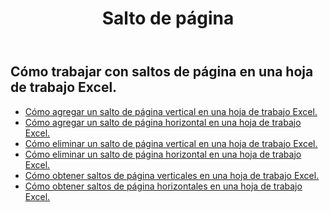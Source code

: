﻿---
title: Salto de página
second_title: Aspose.Cells Cloud Documen
type: docs
url: /es/working-with-pagebreaks/
aliases: [/working-with-pagebreaks/]
keywords: Get, add, delete, and update page break in an Excel worksheet
description: Aspose.Cells Cloud REST API admite la obtención, adición, eliminación y actualización de saltos de página en una hoja de trabajo Excel. SDK admite tipos de lenguajes de desarrollo. Incluyen Android, C#, Go, Java, NodeJS, Perl, PHP, Python, Ruby y Swift.
weight: 100
kwords: Excel, Office Nube, REST API, Hoja de cálculo, PDF, CSV, Json, Markdwon, PageBreaks
---
## Cómo trabajar con saltos de página en una hoja de trabajo Excel.

- [Cómo agregar un salto de página vertical en una hoja de trabajo Excel.](/cells/es/page-breaks/add-vertical-page-break/)
- [Cómo agregar un salto de página horizontal en una hoja de trabajo Excel.](/cells/es/page-breaks/add-horizontal-page-break/)
- [Cómo eliminar un salto de página vertical en una hoja de trabajo Excel.](/cells/es/page-breaks/delete-vertical-page-break/)
- [Cómo eliminar un salto de página horizontal en una hoja de trabajo Excel.](/cells/es/page-breaks/delete-vertical-page-break/)
- [Cómo obtener saltos de página verticales en una hoja de trabajo Excel.](/cells/es/page-breaks/get-vertical-page-breaks/)
- [Cómo obtener saltos de página horizontales en una hoja de trabajo Excel.](/cells/es/page-breaks/get-vertical-page-breaks/)
